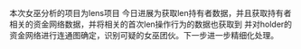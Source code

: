 本次女巫分析的项目为lens项目
今日进展为获取len持有者数据，并且获取持有者相关的资金网络数据，并将相关的首次len操作行为的数据也获取到
并对holder的资金网络进行连通图确定，识别可疑的女巫团伙。下一步进一步精细化处理。